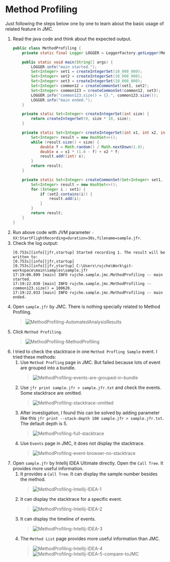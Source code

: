 # Method Profiling

Just following the steps below one by one to learn about the basic usage of related feature in JMC.

1. Read the java code and think about the expected output.
    ```java
    public class MethodProfiling {
        private static final Logger LOGGER = LoggerFactory.getLogger(MethodProfiling.class);
    
        public static void main(String[] args) {
            LOGGER.info("main started.");
            Set<Integer> set1 = createIntegerSet(10_000_000);
            Set<Integer> set2 = createIntegerSet(10_000_000);
            Set<Integer> set3 = createIntegerSet(10_000_000);
            Set<Integer> common12 = createCommonSet(set1, set2);
            Set<Integer> common123 = createCommonSet(common12, set3);
            LOGGER.info("common123.size() = {}.", common123.size());
            LOGGER.info("main ended.");
        }
    
        private static Set<Integer> createIntegerSet(int size) {
            return createIntegerSet(0, size * 10, size);
        }
    
        private static Set<Integer> createIntegerSet(int x1, int x2, int size) {
            Set<Integer> result = new HashSet<>();
            while (result.size() < size) {
                double f = Math.random() / Math.nextDown(1.0);
                double x = x1 * (1.0 - f) + x2 * f;
                result.add((int) x);
            }
            return result;
        }
    
        private static Set<Integer> createCommonSet(Set<Integer> set1, Set<Integer> set2) {
            Set<Integer> result = new HashSet<>();
            for (Integer i : set1) {
                if (set2.contains(i)) {
                    result.add(i);
                }
            }
            return result;
        }
    }
    ```
2. Run above code with JVM parameter `-XX:StartFlightRecording=duration=30s,filename=sample.jfr`.
3. Check the log output:
    ```text
    [0.753s][info][jfr,startup] Started recording 1. The result will be written to:
    [0.753s][info][jfr,startup] 
    [0.753s][info][jfr,startup] C:\Users\rujche\Work\git-workspace\main\samples\sample.jfr
    17:19:06.899 [main] INFO rujche.sample.jmc.MethodProfiling -- main started.
    17:19:22.030 [main] INFO rujche.sample.jmc.MethodProfiling -- common123.size() = 100620.
    17:19:22.033 [main] INFO rujche.sample.jmc.MethodProfiling -- main ended.
    ```
4. Open `sample.jfr` by JMC. There is nothing specially related to Method Profiling.
   > ![MethodProfiling-AutomatedAnalysisResults](../pictures/MethodProfiling-AutomatedAnalysisResults.png)
5. Click `Method Profiling`. 
   > ![MethodProfiling-MethodProfiling](../pictures/MethodProfiling-MethodProfiling.png)
6. I tried to check the stacktrace in one `Method Profling Sample` event. I tried these methods:
   1. Use `Method Profling` page in JMC. But failed because lots of event are grouped into a bundle.
      > ![MethodProfiling-events-are-grouped-in-bundle](../pictures/MethodProfiling-events-are-grouped-in-bundle.png)
   2. Use `jfr print sample.jfr > sample.jfr.txt` and check the events. Some stacktrace are omitted.
      > ![MethodProfiling-stacktrace-omitted](../pictures/MethodProfiling-stacktrace-omitted.png)
   3. After investigation, I found this can be solved by adding parameter like this 
      `jfr print --stack-depth 100 sample.jfr > sample.jfr.txt`. The default depth is 5.
      > ![MethodProfiling-full-stacktrace](../pictures/MethodProfiling-full-stacktrace.png)
   4. Use `Events` page in JMC, it does not display the stacktrace.
      > ![MethodProfiling-event-browser-no-stacktrace](../pictures/MethodProfiling-event-browser-no-stacktrace.png)
7. Open `sample.jfr` by Intellij IDEA Ultimate directly. Open the `Call Tree`. It provides more useful information.
   1. It provides a `Call Tree`. It can display the sample number besides the method.
      > ![MethodProfiling-Intellij-IDEA-1](../pictures/MethodProfiling-Intellij-IDEA-1.png)
   2. It can display the stacktrace for a specific event.
      > ![MethodProfiling-Intellij-IDEA-2](../pictures/MethodProfiling-Intellij-IDEA-2.png)
   3. It can display the timeline of events.
      > ![MethodProfiling-Intellij-IDEA-3](../pictures/MethodProfiling-Intellij-IDEA-3.png)
   4. The `Method List` page provides more useful information than JMC.
      > ![MethodProfiling-Intellij-IDEA-4](../pictures/MethodProfiling-Intellij-IDEA-4.png)
      > ![MethodProfiling-Intellij-IDEA-5-compare-toJMC](../pictures/MethodProfiling-Intellij-IDEA-5-compare-toJMC.png)



